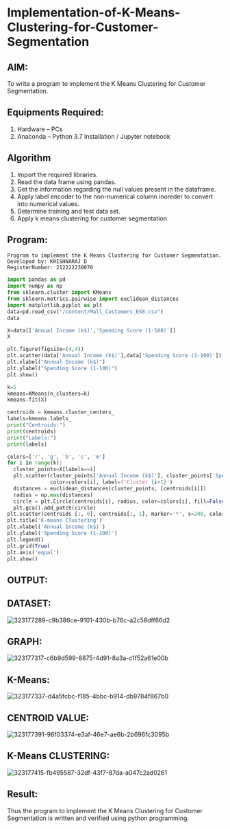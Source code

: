 # Implementation-of-K-Means-Clustering-for-Customer-Segmentation

## AIM:
To write a program to implement the K Means Clustering for Customer Segmentation.

## Equipments Required:
1. Hardware – PCs
2. Anaconda – Python 3.7 Installation / Jupyter notebook

## Algorithm
1. Import the required libraries.
2. Read the data frame using pandas.
3. Get the information regarding the null values present in the dataframe.
4. Apply label encoder to the non-numerical column inoreder to convert into numerical values.
5. Determine training and test data set.
6. Apply k means clustering for customer segmentation

## Program:
```
Program to implement the K Means Clustering for Customer Segmentation.
Developed by: KRISHNARAJ D
RegisterNumber: 212222230070
```

```python
import pandas as pd
import numpy as np
from sklearn.cluster import KMeans
from sklearn.metrics.pairwise import euclidean_distances
import matplotlib.pyplot as plt
data=pd.read_csv("/content/Mall_Customers_EX8.csv")
data

X=data[['Annual Income (k$)','Spending Score (1-100)']]
X

plt.figure(figsize=(4,4))
plt.scatter(data['Annual Income (k$)'],data['Spending Score (1-100)'])
plt.xlabel("Annual Income (k$)")
plt.ylabel("Spending Score (1-100)")
plt.show()

k=5
kmeans=KMeans(n_clusters=k)
kmeans.fit(X)

centroids = kmeans.cluster_centers_
labels=kmeans.labels_
print("Centroids:")
print(centroids)
print("Labels:")
print(labels)

colors=['r', 'g', 'b', 'c', 'm']
for i in range(k):
  cluster_points=X[labels==i]
  plt.scatter(cluster_points['Annual Income (k$)'], cluster_points['Spending Score (1-100)'],
              color=colors[i], label=f'Cluster {i+1}')
  distances = euclidean_distances(cluster_points, [centroids[i]])
  radius = np.max(distances)
  circle = plt.Circle(centroids[i], radius, color=colors[i], fill=False)
  plt.gca().add_patch(circle)
plt.scatter(centroids [:, 0], centroids[:, 1], marker='*', s=200, color='k', label='Centroids')
plt.title('K-means Clustering')
plt.xlabel('Annual Income (k$)')
plt.ylabel('Spending Score (1-100)')
plt.legend()
plt.grid(True)
plt.axis('equal')
plt.show()
```
## OUTPUT:
## DATASET:
![323177289-c9b386ce-9101-430b-b76c-a2c58dff66d2](https://github.com/KRISHNARAJ-D/Implementation-of-K-Means-Clustering-for-Customer-Segmentation/assets/119559695/e211bca8-8c5f-42b7-962b-8d85eaa6de8e)


## GRAPH:
![323177317-c6b9d599-8875-4d91-8a3a-c1f52a61e00b](https://github.com/KRISHNARAJ-D/Implementation-of-K-Means-Clustering-for-Customer-Segmentation/assets/119559695/a93c7bea-08ae-43dd-bcce-87c91ea78ec5)


## K-Means:

![323177337-d4a5fcbc-f185-4bbc-b914-db9784f867b0](https://github.com/KRISHNARAJ-D/Implementation-of-K-Means-Clustering-for-Customer-Segmentation/assets/119559695/cf3dfcd5-b329-4547-998a-b48debd07707)



## CENTROID VALUE:
![323177391-96f03374-e3af-46e7-ae6b-2b696fc3095b](https://github.com/KRISHNARAJ-D/Implementation-of-K-Means-Clustering-for-Customer-Segmentation/assets/119559695/762645c1-a689-4e2f-afa9-e77070aec75d)



## K-Means CLUSTERING:
![323177415-fb495587-32df-43f7-87da-a047c2ad0261](https://github.com/KRISHNARAJ-D/Implementation-of-K-Means-Clustering-for-Customer-Segmentation/assets/119559695/c5a51c79-735a-4345-b3ef-3e3b69615986)



## Result:
Thus the program to implement the K Means Clustering for Customer Segmentation is written and verified using python programming.
